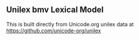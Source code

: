 Unilex bmv Lexical Model
----------------------

This is built directly from Unicode.org unilex data at
https://github.com/unicode-org/unilex
